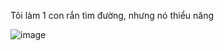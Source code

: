 Tôi làm 1 con rắn tìm đường, nhưng nó thiểu năng


![image](https://user-images.githubusercontent.com/74876682/186645748-f7b0e255-b58a-4f8a-9502-20fa4456e989.png)
